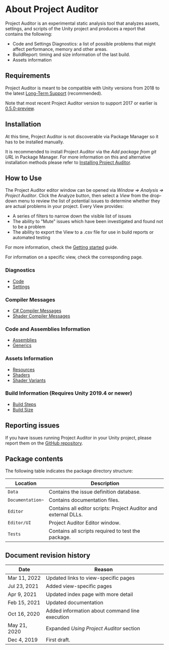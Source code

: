 # About Project Auditor
Project Auditor is an experimental static analysis tool that analyzes assets, settings, and scripts of the Unity project and produces a report that contains the following:

* Code and Settings Diagnostics: a list of possible problems that might affect performance, memory and other areas.
* BuildReport: timing and size information of the last build.
* Assets information

## Requirements
Project Auditor is meant to be compatible with Unity versions from 2018 to the latest [Long-Term Support](https://unity3d.com/unity/qa/lts-releases) (recommended). 

Note that most recent Project Auditor version to support 2017 or earlier is [0.5.0-preview](https://github.com/Unity-Technologies/ProjectAuditor/releases/tag/0.5.0-preview).

## Installation
At this time, Project Auditor is not discoverable via Package Manager so it has to be installed manually.

It is recommended to install Project Auditor via the _Add package from git URL_ in Package Manager. For more information on this and alternative installation methods please refer to [Installing Project Auditor](Installing.md).

## How to Use
The Project Auditor editor window can be opened via *Window => Analysis => Project Auditor*. Click the Analyze button, then select a _View_ from the drop-down menu to review the list of potential issues to determine whether they are actual problems in your project. Every View provides:

* A series of filters to narrow down the visible list of issues
* The ability to "Mute" issues which have been investigated and found not to be a problem
* The ability to export the View to a .csv file for use in build reports or automated testing

For more information, check the [Getting started](GettingStarted.md) guide.

For information on a specific view, check the corresponding page.

### Diagnostics
* [Code](Code.md)
* [Settings](Settings.md)

### Compiler Messages
* [C# Compiler Messages](CompilerMessages.md)
* [Shader Compiler Messages](ShaderMessages.md)

### Code and Assemblies Information
* [Assemblies](Assemblies.md)
* [Generics](Generics.md)

### Assets Information
* [Resources](Resources.md)
* [Shaders](Shaders.md)
* [Shader Variants](Variants.md)

### Build Information (Requires Unity 2019.4 or newer)
* [Build Steps](BuildSteps.md)
* [Build Size](BuildSize.md)

## Reporting issues
If you have issues running Project Auditor in your Unity project, please report them on the [GitHub repository](https://github.com/Unity-Technologies/ProjectAuditor/issues).

## Package contents
The following table indicates the package directory structure:

|Location|Description|
|---|---|
|`Data`|Contains the issue definition database.|
|`Documentation~`|Contains documentation files.|
|`Editor`|Contains all editor scripts: Project Auditor and external DLLs.|
|`Editor/UI`|Project Auditor Editor window.|
|`Tests`|Contains all scripts required to test the package.|

## Document revision history
|Date|Reason|
|---|---|
|Mar 11, 2022|Updated links to view-specific pages|
|Jul 23, 2021|Added view-specific pages|
|Apr 9, 2021|Updated index page with more detail|
|Feb 15, 2021|Updated documentation|
|Oct 16, 2020|Added information about command line execution|
|May 21, 2020 |Expanded *Using Project Auditor* section|
|Dec 4, 2019|First draft.|
